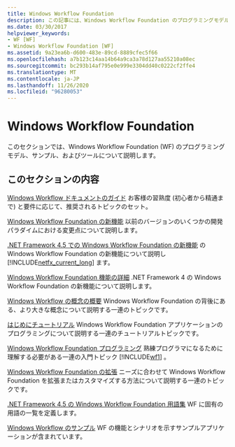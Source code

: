 ```yaml
---
title: Windows Workflow Foundation
description: この記事には、Windows Workflow Foundation のプログラミングモデル、サンプル、およびツールについて説明しているリソースが含まれています。
ms.date: 03/30/2017
helpviewer_keywords:
- WF [WF]
- Windows Workflow Foundation [WF]
ms.assetid: 9a23ea6b-d600-483e-89cd-8889cfec5f66
ms.openlocfilehash: a7b123c14aa14b64a9ca3a78d127aa55210a08ec
ms.sourcegitcommit: bc293b14af795e0e999e3304dd40c0222cf2ffe4
ms.translationtype: MT
ms.contentlocale: ja-JP
ms.lasthandoff: 11/26/2020
ms.locfileid: "96280053"
---
```

# <a name="windows-workflow-foundation"></a>Windows Workflow Foundation

このセクションでは、Windows Workflow Foundation (WF) のプログラミングモデル、サンプル、およびツールについて説明します。

## <a name="in-this-section"></a>このセクションの内容

 [Windows Workflow ドキュメントのガイド](guide-to-the-documentation.md) お客様の習熟度 (初心者から精通まで) と要件に応じて、推奨されるトピックのセット。

 [Windows Workflow Foundation の新機能](whats-new.md) 以前のバージョンのいくつかの開発パラダイムにおける変更点について説明します。

 [.NET Framework 4.5 での Windows Workflow Foundation の新機能](whats-new-in-wf-in-dotnet.md) の Windows Workflow Foundation の新機能について説明し [!INCLUDE[netfx_current_long](../../../includes/netfx-current-long-md.md)] ます。

 [Windows Workflow Foundation 機能の詳細](feature-specifics.md) .NET Framework 4 の Windows Workflow Foundation の新機能について説明します。

 [Windows Workflow の概念の概要](conceptual-overview.md) Windows Workflow Foundation の背後にある、より大きな概念について説明する一連のトピックです。

 [はじめにチュートリアル](getting-started-tutorial.md) Windows Workflow Foundation アプリケーションのプログラミングについて説明する一連のチュートリアルトピックです。

 [Windows Workflow Foundation プログラミング](programming.md) 熟練プログラマになるために理解する必要がある一連の入門トピック [!INCLUDE[wf1](../../../includes/wf1-md.md)] 。

 [Windows Workflow Foundation の拡張](extend.md) ニーズに合わせて Windows Workflow Foundation を拡張またはカスタマイズする方法について説明する一連のトピックです。

 [.NET Framework 4.5 の Windows Workflow Foundation 用語集](glossary.md) WF に固有の用語の一覧を定義します。

 [Windows Workflow のサンプル](./samples/index.md) WF の機能とシナリオを示すサンプルアプリケーションが含まれています。
